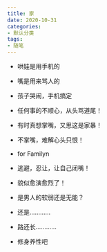 ```yaml
---
title: 家
date: 2020-10-31
categories:
- 默认分类
tags:
- 随笔
---
```


* 哄娃是用手机的

* 嘴是用来骂人的

  <!-- more -->

* 孩子哭闹，手机搞定
* 任何事的不顺心，从头骂道尾！
* 有时真想掌嘴，又思这是家暴！
* 不掌嘴，难解心头只恨！
* for Familyn
* 逃避，忍让，让自己闭嘴！
* 貌似愈演愈烈了！
* 是男人的软弱还是无能？
* 还是…………
* 路还长…………
* 修身养性吧
